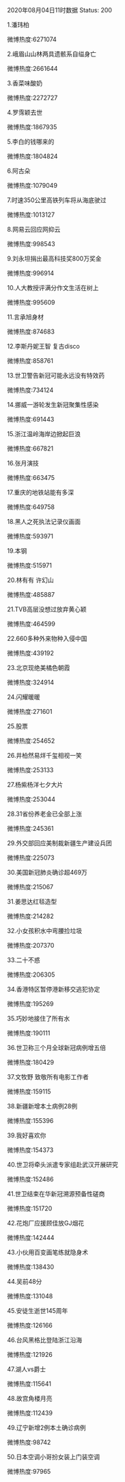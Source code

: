 2020年08月04日11时数据
Status: 200

1.潘玮柏

微博热度:6271074

2.峨眉山山林两具遗骸系自缢身亡

微博热度:2661644

3.香菜味酸奶

微博热度:2272727

4.罗霈颖去世

微博热度:1867935

5.李白的钱哪来的

微博热度:1804824

6.阿古朵

微博热度:1079049

7.时速350公里高铁列车将从海底驶过

微博热度:1013127

8.网易云回应网抑云

微博热度:998543

9.刘永坦捐出最高科技奖800万奖金

微博热度:996914

10.人大教授评满分作文生活在树上

微博热度:995609

11.言承旭身材

微博热度:874683

12.李斯丹妮王智 复古disco

微博热度:858761

13.世卫警告新冠可能永远没有特效药

微博热度:734124

14.挪威一游轮发生新冠聚集性感染

微博热度:691443

15.浙江温岭海岸边掀起巨浪

微博热度:667821

16.张月演技

微博热度:663475

17.重庆的地铁站能有多深

微博热度:649758

18.黑人之死执法记录仪画面

微博热度:593971

19.本钢

微博热度:515971

20.林有有 许幻山

微博热度:485887

21.TVB高层没想过放弃黄心颖

微博热度:464599

22.660多种外来物种入侵中国

微博热度:439192

23.北京现绝美橘色朝霞

微博热度:324914

24.闪耀暖暖

微博热度:271601

25.股票

微博热度:254652

26.井柏然易烊千玺相视一笑

微博热度:253133

27.杨紫杨洋七夕大片

微博热度:253044

28.31省份养老金已全部上涨

微博热度:245361

29.外交部回应美制裁新疆生产建设兵团

微博热度:225073

30.美国新冠肺炎确诊超469万

微博热度:215067

31.姜思达红毯造型

微博热度:214282

32.小女孩积水中弯腰捡垃圾

微博热度:207370

33.二十不惑

微博热度:206305

34.香港特区暂停港新移交逃犯协定

微博热度:195269

35.巧妙地接住了所有水

微博热度:190111

36.世卫称三个月全球新冠病例增五倍

微博热度:180429

37.文牧野 致敬所有电影工作者

微博热度:159115

38.新疆新增本土病例28例

微博热度:155396

39.我好喜欢你

微博热度:154373

40.世卫将牵头派遣专家组赴武汉开展研究

微博热度:152486

41.世卫结束在华新冠溯源预备性磋商

微博热度:151720

42.花炮厂应援顾佳放GJ烟花

微博热度:142444

43.小伙用百变画笔练就隐身术

微博热度:138430

44.吴前48分

微博热度:131048

45.安徒生逝世145周年

微博热度:126166

46.台风黑格比登陆浙江沿海

微博热度:121926

47.湖人vs爵士

微博热度:115641

48.故宫角楼月亮

微博热度:112439

49.辽宁新增2例本土确诊病例

微博热度:98742

50.日本空调小哥扮女装上门装空调

微博热度:97965


